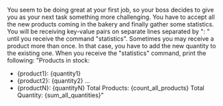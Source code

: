You seem to be doing great at your first job, so your boss decides to give you as your next task something more challenging. You have to accept all the new products coming in the bakery and finally gather some statistics.
You will be receiving key-value pairs on separate lines separated by ": " until you receive the command "statistics". Sometimes you may receive a product more than once. In that case, you have to add the new quantity to the existing one. When you receive the "statistics" command, print the following:
"Products in stock:
- {product1}: {quantity1}
- {product2}: {quantity2}
…
- {productN}: {quantityN}
Total Products: {count_all_products}
Total Quantity: {sum_all_quantities}"
